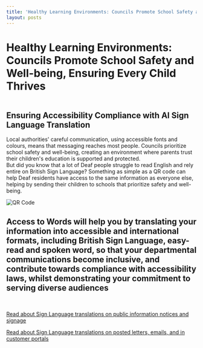 ```yaml
---
title: 'Healthy Learning Environments: Councils Promote School Safety and Well-being, Ensuring Every Child Thrives'
layout: posts
---
```


# Healthy Learning Environments: Councils Promote School Safety and Well-being, Ensuring Every Child Thrives

![]()

## Ensuring Accessibility Compliance with AI Sign Language Translation

Local authorities' careful communication, using accessible fonts and colours, means that messaging reaches most people.  Councils prioritize school safety and well-being, creating an environment where parents trust their children's education is supported and protected.  
But did you know that a lot of Deaf people struggle to read English and rely entire on British Sign Language?
Something as simple as a QR code can help Deaf residents have access to the same information as everyone else, helping by sending their children to schools that prioritize safety and well-being.

![QR Code](/posts/images/qr-contact.png)

## Access to Words will help you by translating your information into accessible and international formats, including British Sign Language, easy-read and spoken word, so that your departmental communications become inclusive, and contribute towards compliance with accessibility laws, whilst demonstrating your commitment to serving diverse audiences

<br/>

[Read about Sign Language translations on public information notices and signage](/solutions/gazette)

[Read about Sign Language translations on posted letters, emails, and in customer portals](/solutions/correspondent)
